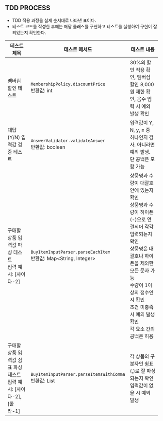 ## TDD PROCESS

- TDD 적용 과정을 실제 순서대로 나타낸 표이다.
- 테스트 코드를 작성한 후에는 해당 클래스를 구현하고 테스트를 실행하여 구현이 잘 되었는지 확인한다.

| **테스트 제목**                                   | **테스트 메서드**                                                      | **테스트 내용**                                                                                                                                                 |
|----------------------------------------------|------------------------------------------------------------------|------------------------------------------------------------------------------------------------------------------------------------------------------------|
| 멤버십 할인 테스트                                   | `MembershipPolicy.discountPrice`  <br> 반환값: int                  | 30%의 할인 적용 확인, 멤버십 할인 8,000원 제한 확인, 음수 입력 시 예외 발생 확인                                                                                                       |
| 대답(Y/N) 입력값 검증 테스트                           | `AnswerValidator.validateAnswer`   <br> 반환값: boolean             | 입력값이 Y, N, y, n 중 하나인지 검사. 아니라면 예외 발생. 단 공백은 포함 가능                                                                                                         |
| 구매할 상품 입력값 파싱 테스트<br>입력 예시: [사이다-2]      | `BuyItemInputParser.parseEachItem` <br> 반환값: Map<String, Integer> | 상품명과 수량이 대괄호 안에 있는지 확인 <br> 상품명과 수량이 하이픈(-)으로 연결되어 각각 입력되는지 확인 <br> 상품명은 대괄호나 하이픈을 제외한 모든 문자 가능  <br> 수량이 1이상의 정수인지 확인 <br> 조건 미충족 시 예외 발생 확인 <br> 각 요소 간의 공백은 허용 | 
| 구매할 상품 입력값 쉼표 파싱 테스트<br>입력 예시: [사이다-2],[콜라-1] | `BuyItemInputParser.parseItemsWithComma` <br> 반환값: List<String>  | 각 상품의 구분자인 쉼표(,)로 잘 파싱되는지 확인 <br> 입력값이 없을 시 예외 발생                                                                                                          | 


